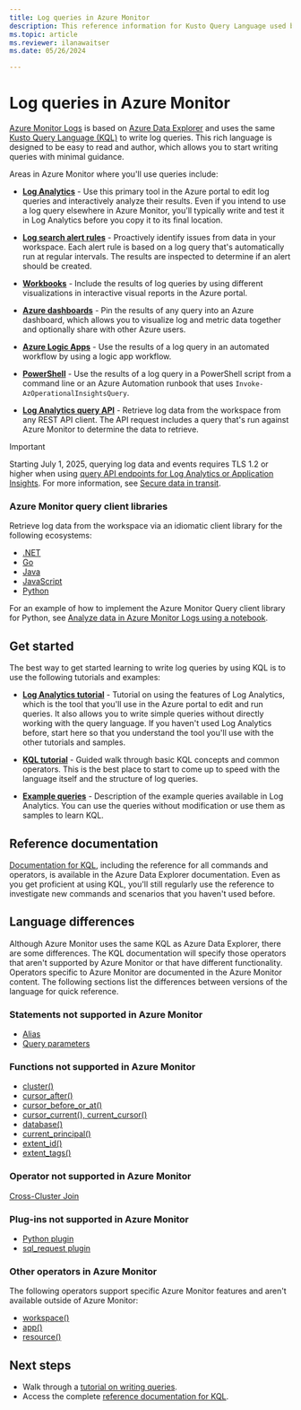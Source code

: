 ```yaml
---
title: Log queries in Azure Monitor
description: This reference information for Kusto Query Language used by Azure Monitor includes elements specific to Azure Monitor and elements not supported in Azure Monitor log queries.
ms.topic: article
ms.reviewer: ilanawaitser
ms.date: 05/26/2024

---
```


# Log queries in Azure Monitor

[Azure Monitor Logs](data-platform-logs.md) is based on [Azure Data Explorer](/azure/data-explorer/data-explorer-overview) and uses the same [Kusto Query Language (KQL)](/kusto/query/) to write log queries. This rich language is designed to be easy to read and author, which allows you to start writing queries with minimal guidance.

Areas in Azure Monitor where you'll use queries include:

* **[Log Analytics](../logs/log-analytics-overview.md)** - Use this primary tool in the Azure portal to edit log queries and interactively analyze their results. Even if you intend to use a log query elsewhere in Azure Monitor, you'll typically write and test it in Log Analytics before you copy it to its final location.

* **[Log search alert rules](../alerts/alerts-overview.md)** - Proactively identify issues from data in your workspace. Each alert rule is based on a log query that's automatically run at regular intervals. The results are inspected to determine if an alert should be created.

* **[Workbooks](../visualize/workbooks-overview.md)** - Include the results of log queries by using different visualizations in interactive visual reports in the Azure portal.

* **[Azure dashboards](../visualize/tutorial-logs-dashboards.md)** - Pin the results of any query into an Azure dashboard, which allows you to visualize log and metric data together and optionally share with other Azure users.

* **[Azure Logic Apps](/azure/connectors/connectors-azure-monitor-logs)** - Use the results of a log query in an automated workflow by using a logic app workflow.

* **[PowerShell](/powershell/module/az.operationalinsights/invoke-azoperationalinsightsquery)** - Use the results of a log query in a PowerShell script from a command line or an Azure Automation runbook that uses `Invoke-AzOperationalInsightsQuery`.

* **[Log Analytics query API](/rest/api/loganalytics/query)** - Retrieve log data from the workspace from any REST API client. The API request includes a query that's run against Azure Monitor to determine the data to retrieve.

> [!IMPORTANT]
> Starting July 1, 2025, querying log data and events requires TLS 1.2 or higher when using [query API endpoints for Log Analytics or Application Insights](../fundamentals/azure-monitor-network-access.md#logs-query-api-endpoints). For more information, see [Secure data in transit](../fundamentals/best-practices-security.md#secure-logs-data-in-transit).

### Azure Monitor query client libraries

Retrieve log data from the workspace via an idiomatic client library for the following ecosystems:

* [.NET](/dotnet/api/overview/azure/Monitor.Query-readme)
* [Go](https://pkg.go.dev/github.com/Azure/azure-sdk-for-go/sdk/monitor/query/azlogs)
* [Java](/java/api/overview/azure/monitor-query-readme)
* [JavaScript](/javascript/api/overview/azure/monitor-query-readme)
* [Python](/python/api/overview/azure/monitor-query-readme)

For an example of how to implement the Azure Monitor Query client library for Python, see [Analyze data in Azure Monitor Logs using a notebook](../logs/notebooks-azure-monitor-logs.md). 

## Get started

The best way to get started learning to write log queries by using KQL is to use the following tutorials and examples:

* **[Log Analytics tutorial](./log-analytics-tutorial.md)** - Tutorial on using the features of Log Analytics, which is the tool that you'll use in the Azure portal to edit and run queries. It also allows you to write simple queries without directly working with the query language. If you haven't used Log Analytics before, start here so that you understand the tool you'll use with the other tutorials and samples.

* **[KQL tutorial](/azure/data-explorer/kusto/query/tutorial?pivots=azuremonitor)** - Guided walk through basic KQL concepts and common operators. This is the best place to start to come up to speed with the language itself and the structure of log queries.

* **[Example queries](../logs/queries.md)** - Description of the example queries available in Log Analytics. You can use the queries without modification or use them as samples to learn KQL.

## Reference documentation

[Documentation for KQL](/azure/data-explorer/kusto/query/), including the reference for all commands and operators, is available in the Azure Data Explorer documentation. Even as you get proficient at using KQL, you'll still regularly use the reference to investigate new commands and scenarios that you haven't used before.

## Language differences

Although Azure Monitor uses the same KQL as Azure Data Explorer, there are some differences. The KQL documentation will specify those operators that aren't supported by Azure Monitor or that have different functionality. Operators specific to Azure Monitor are documented in the Azure Monitor content. The following sections list the differences between versions of the language for quick reference.

### Statements not supported in Azure Monitor

* [Alias](/azure/kusto/query/aliasstatement)
* [Query parameters](/azure/kusto/query/queryparametersstatement)

### Functions not supported in Azure Monitor

* [cluster()](/azure/kusto/query/clusterfunction)
* [cursor_after()](/azure/kusto/query/cursorafterfunction)
* [cursor_before_or_at()](/azure/kusto/query/cursorbeforeoratfunction)
* [cursor_current(), current_cursor()](/azure/kusto/query/cursorcurrent)
* [database()](/azure/kusto/query/databasefunction)
* [current_principal()](/azure/kusto/query/current-principalfunction)
* [extent_id()](/azure/kusto/query/extentidfunction)
* [extent_tags()](/azure/kusto/query/extenttagsfunction)

### Operator not supported in Azure Monitor

[Cross-Cluster Join](/azure/kusto/query/joincrosscluster)

### Plug-ins not supported in Azure Monitor

* [Python plugin](/azure/kusto/query/pythonplugin)
* [sql_request plugin](/azure/kusto/query/sqlrequestplugin)

### Other operators in Azure Monitor

The following operators support specific Azure Monitor features and aren't available outside of Azure Monitor:

* [workspace()](../logs/cross-workspace-query.md#query-across-log-analytics-workspaces-using-workspace)
* [app()](../logs/cross-workspace-query.md#query-across-classic-application-insights-applications-using-app)
* [resource()](../logs/cross-workspace-query.md#correlate-data-between-resources-using-resource)

## Next steps

* Walk through a [tutorial on writing queries](/azure/data-explorer/kusto/query/tutorial?pivots=azuremonitor).
* Access the complete [reference documentation for KQL](/azure/kusto/query/).
